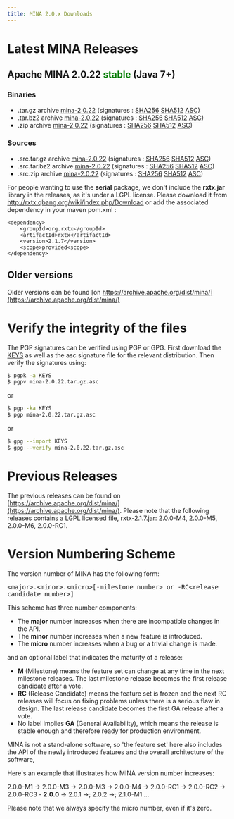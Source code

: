 ```yaml
---
title: MINA 2.0.x Downloads
---
```


# Latest MINA Releases

## Apache MINA 2.0.22 <font color="green">stable</font> (Java 7+)

### Binaries

* .tar.gz archive [mina-2.0.22](https://www.apache.org/dyn/closer.lua/mina/mina/2.0.22/apache-mina-2.0.22-bin.tar.gz) (signatures : [SHA256](https://www.apache.org/dist/mina/mina/2.0.22/apache-mina-2.0.22-bin.tar.gz.sha256) [SHA512](https://www.apache.org/dist/mina/mina/2.0.22/apache-mina-2.0.22-bin.tar.gz.sha512) [ASC](https://www.apache.org/dist/mina/mina/2.0.22/apache-mina-2.0.22-bin.tar.gz.asc))
* .tar.bz2 archive [mina-2.0.22](https://www.apache.org/dyn/closer.lua/mina/mina/2.0.22/apache-mina-2.0.22-bin.tar.bz2) (signatures : [SHA256](https://www.apache.org/dist/mina/mina/2.0.22/apache-mina-2.0.22-bin.tar.bz2.sha256) [SHA512](https://www.apache.org/dist/mina/mina/2.0.22/apache-mina-2.0.22-bin.tar.bz2.sha512) [ASC](https://www.apache.org/dist/mina/mina/2.0.22/apache-mina-2.0.22-bin.tar.bz2.asc))
* .zip archive [mina-2.0.22](https://www.apache.org/dyn/closer.lua/mina/mina/2.0.22/apache-mina-2.0.22-bin.zip) (signatures : [SHA256](https://www.apache.org/dist/mina/mina/2.0.22/apache-mina-2.0.22-bin.zip.sha256) [SHA512](https://www.apache.org/dist/mina/mina/2.0.22/apache-mina-2.0.22-bin.zip.sha512) [ASC](https://www.apache.org/dist/mina/mina/2.0.22/apache-mina-2.0.22-bin.zip.asc))

### Sources

* .src.tar.gz archive [mina-2.0.22](https://www.apache.org/dyn/closer.lua/mina/mina/2.0.22/apache-mina-2.0.22-src.tar.gz) (signatures : [SHA256](https://www.apache.org/dist/mina/mina/2.0.22/apache-mina-2.0.22-src.tar.gz.sha256) [SHA512](https://www.apache.org/dist/mina/mina/2.0.22/apache-mina-2.0.22-src.tar.gz.sha512) [ASC](https://www.apache.org/dist/mina/mina/2.0.22/apache-mina-2.0.22-src.tar.gz.asc))
* .src.tar.bz2 archive [mina-2.0.22](https://www.apache.org/dyn/closer.lua/mina/mina/2.0.22/apache-mina-2.0.22-src.tar.bz2) (signatures : [SHA256](https://www.apache.org/dist/mina/mina/2.0.22/apache-mina-2.0.22-src.tar.bz2.sha256) [SHA512](https://www.apache.org/dist/mina/mina/2.0.22/apache-mina-2.0.22-src.tar.bz2.sha512) [ASC](https://www.apache.org/dist/mina/mina/2.0.22/apache-mina-2.0.22-src.tar.bz2.asc))
* .src.zip archive [mina-2.0.22](https://www.apache.org/dyn/closer.lua/mina/mina/2.0.22/apache-mina-2.0.22-src.zip) (signatures : [SHA256](https://www.apache.org/dist/mina/mina/2.0.22/apache-mina-2.0.22-src.zip.sha256) [SHA512](https://www.apache.org/dist/mina/mina/2.0.22/apache-mina-2.0.22-src.zip.sha512) [ASC](https://www.apache.org/dist/mina/mina/2.0.22/apache-mina-2.0.22-src.zip.asc))

<div class="note" markdown="1">
    For people wanting to use the <strong>serial</strong> package, we don't include the <strong>rxtx.jar</strong> library in the releases, as it's under a LGPL license. Please download it from <a href="http://rxtx.qbang.org/wiki/index.php/Download" class="external-link" rel="nofollow">http://rxtx.qbang.org/wiki/index.php/Download</a> or add the associated dependency in your maven pom.xml :

    <dependency>
        <groupId>org.rxtx</groupId>
        <artifactId>rxtx</artifactId>
        <version>2.1.7</version>
        <scope>provided<scope>
    </dependency>
</div>

## Older versions

Older versions can be found [on https://archive.apache.org/dist/mina/](https://archive.apache.org/dist/mina/)

# Verify the integrity of the files

The PGP signatures can be verified using PGP or GPG. First download the [KEYS](https://www.apache.org/dist/mina/KEYS) as well as the asc signature file for the relevant distribution. Then verify the signatures using:

```bash
$ pgpk -a KEYS
$ pgpv mina-2.0.22.tar.gz.asc
```

or

```bash
$ pgp -ka KEYS
$ pgp mina-2.0.22.tar.gz.asc
```

or

```bash
$ gpg --import KEYS
$ gpg --verify mina-2.0.22.tar.gz.asc
```

# Previous Releases

The previous releases can be found on [https://archive.apache.org/dist/mina/](https://archive.apache.org/dist/mina/). Please note that the following releases contains a LGPL licensed file, rxtx-2.1.7.jar: 2.0.0-M4, 2.0.0-M5, 2.0.0-M6, 2.0.0-RC1.

# Version Numbering Scheme

The version number of MINA has the following form:

<div class="info" markdown="1">
    <tt>&lt;major&gt;.&lt;minor&gt;.&lt;micro&gt;[-milestone number&gt; or -RC&lt;release candidate number&gt;]</tt>
</div>

This scheme has three number components:

* The __major__ number increases when there are incompatible changes in the API.
* The __minor__ number increases when a new feature is introduced.
* The __micro__ number increases when a bug or a trivial change is made.

and an optional label that indicates the maturity of a release:

* __M__ (Milestone) means the feature set can change at any time in the next milestone releases. The last milestone release becomes the first release candidate after a vote.
* __RC__ (Release Candidate) means the feature set is frozen and the next RC releases will focus on fixing problems unless there is a serious flaw in design. The last release candidate becomes the first GA release after a vote.
* No label implies __GA__ (General Availability), which means the release is stable enough and therefore ready for production environment.

MINA is not a stand-alone software, so 'the feature set' here also includes the API of the newly introduced features and the overall architecture of the software,

Here's an example that illustrates how MINA version number increases:

<div class="info" markdown="1">
    2.0.0-M1 -> 2.0.0-M3 -> 2.0.0-M3 -> 2.0.0-M4 ->  2.0.0-RC1 -> 2.0.0-RC2 -> 2.0.0-RC3 - <strong>2.0.0</strong> -> 2.0.1 ->; 2.0.2 ->; 2.1.0-M1 ...
</div>

Please note that we always specify the micro number, even if it's zero.
